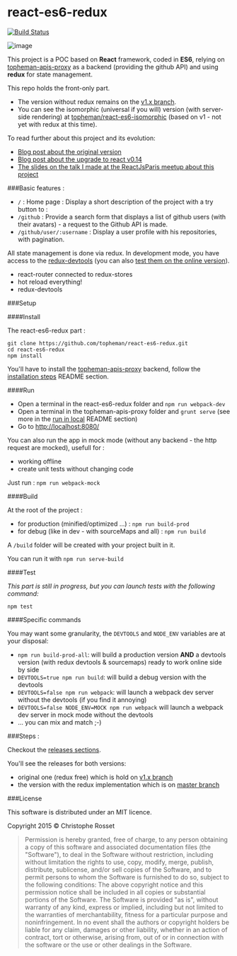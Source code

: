 react-es6-redux
===============

[![Build Status](https://travis-ci.org/topheman/react-es6-redux.svg?branch=master)](https://travis-ci.org/topheman/react-es6-redux)

![image](http://dev.topheman.com/wp-content/uploads/2015/04/logo-reactjs.png)

This project is a POC based on **React** framework, coded in **ES6**, relying on [topheman-apis-proxy](https://github.com/topheman/topheman-apis-proxy) as a backend (providing the github API) and using **redux** for state management.

This repo holds the front-only part.

* The version without redux remains on the [v1.x branch](https://github.com/topheman/react-es6-redux/tree/v1.x).
* You can see the isomorphic (universal if you will) version (with server-side rendering) at [topheman/react-es6-isomorphic](https://github.com/topheman/react-es6-isomorphic/) (based on v1 - not yet with redux at this time).

To read further about this project and its evolution:

* [Blog post about the original version](http://dev.topheman.com/playing-with-es6-and-react/)
* [Blog post about the upgrade to react v0.14](http://dev.topheman.com/upgraded-to-react-v0-14/)
* [The slides on the talk I made at the ReactJsParis meetup about this project](http://slides.com/topheman/react-es6-redux)

###Basic features :

* `/` : Home page : Display a short description of the project with a try button to :
* `/github` : Provide a search form that displays a list of github users (with their avatars) - a request to the Github API is made.
* `/github/user/:username` : Display a user profile with his repositories, with pagination.

All state management is done via redux. In development mode, you have access to the [redux-devtools](https://github.com/gaearon/redux-devtools) (you can also [test them on the online version](https://topheman.github.io/react-es6-redux/devtools.html)).

* react-router connected to redux-stores
* hot reload everything!
* redux-devtools

###Setup

####Install

The react-es6-redux part :

```shell
git clone https://github.com/topheman/react-es6-redux.git
cd react-es6-redux
npm install
```

You'll have to install the [topheman-apis-proxy](https://github.com/topheman/topheman-apis-proxy) backend, follow the [installation steps](https://github.com/topheman/topheman-apis-proxy#installation) README section.

####Run

* Open a terminal in the react-es6-redux folder and `npm run webpack-dev`
* Open a terminal in the topheman-apis-proxy folder and `grunt serve` (see more in the [run in local](https://github.com/topheman/topheman-apis-proxy#run-in-local) README section)
* Go to [http://localhost:8080/](http://localhost:8080/)

You can also run the app in mock mode (without any backend - the http request are mocked), usefull for :

* working offline
* create unit tests without changing code
 
Just run : `npm run webpack-mock`


####Build

At the root of the project :

* for production (minified/optimized ...) : `npm run build-prod`
* for debug (like in dev - with sourceMaps and all) : `npm run build`

A `/build` folder will be created with your project built in it.

You can run it with `npm run serve-build`

####Test

*This part is still in progress, but you can launch tests with the following command:*

```shell
npm test
```

####Specific commands

You may want some granularity, the `DEVTOOLS` and `NODE_ENV` variables are at your disposal:

* `npm run build-prod-all`: will build a production version **AND** a devtools version (with redux devtools & sourcemaps) ready to work online side by side
* `DEVTOOLS=true npm run build`: will build a debug version with the devtools
* `DEVTOOLS=false npm run webpack`: will launch a webpack dev server without the devtools (if you find it annoying)
* `DEVTOOLS=false NODE_ENV=MOCK npm run webpack` will launch a webpack dev server in mock mode without the devtools
* ... you can mix and match ;-)

###Steps :

Checkout the [releases sections](https://github.com/topheman/react-es6-redux/releases).

You'll see the releases for both versions:

* original one (redux free) which is hold on [v1.x branch](https://github.com/topheman/react-es6-redux/tree/v1.x)
* the version with the redux implementation which is on [master branch](https://github.com/topheman/react-es6-redux)

###License

This software is distributed under an MIT licence.

Copyright 2015 © Christophe Rosset

> Permission is hereby granted, free of charge, to any person obtaining a copy of this software
> and associated documentation files (the "Software"), to deal in the Software without
> restriction, including without limitation the rights to use, copy, modify, merge, publish,
> distribute, sublicense, and/or sell copies of the Software, and to permit persons to whom the
> Software is furnished to do so, subject to the following conditions:
> The above copyright notice and this permission notice shall be included in all copies or
> substantial portions of the Software.
> The Software is provided "as is", without warranty of any kind, express or implied, including
> but not limited to the warranties of merchantability, fitness for a particular purpose and
> noninfringement. In no event shall the authors or copyright holders be liable for any claim,
> damages or other liability, whether in an action of contract, tort or otherwise, arising from,
> out of or in connection with the software or the use or other dealings in the Software.